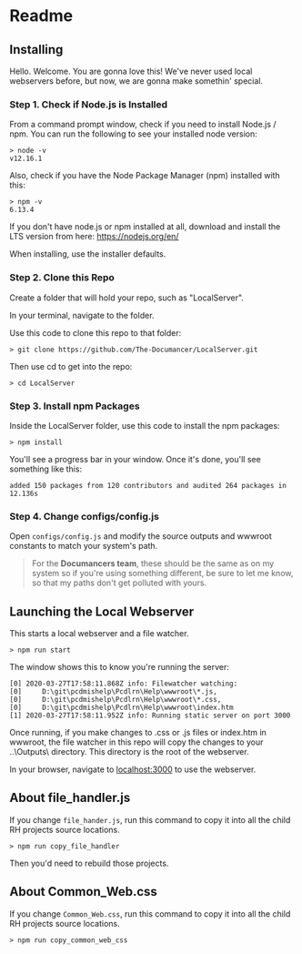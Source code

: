 # Readme
## Installing
Hello. Welcome. You are gonna love this! We've never used local webservers before, but now, we are gonna make somethin' special. 
### Step 1. Check if Node.js is Installed
From a command prompt window, check if you need to install Node.js / npm. You can run the following to see your installed node version:
```
> node -v
v12.16.1
```
Also, check if you have the Node Package Manager (npm) installed with this:
```
> npm -v
6.13.4
```

If you don't have node.js or npm installed at all,  download and install the LTS version from here:
https://nodejs.org/en/

When installing, use the installer defaults.

### Step 2. Clone this Repo
Create a folder that will hold your repo, such as "LocalServer".

In your terminal, navigate to the folder.

Use this code to clone this repo to that folder:
```
> git clone https://github.com/The-Documancer/LocalServer.git
```
Then use cd to get into the repo:

```
> cd LocalServer
```

### Step 3. Install npm Packages
Inside the LocalServer folder, use this code to install the npm packages:
```
> npm install
```
You'll see a progress bar in your window. Once it's done, you'll see something like this:

```
added 150 packages from 120 contributors and audited 264 packages in 12.136s
```

### Step 4. Change configs/config.js
Open `configs/config.js` and modify the source outputs and wwwroot constants to match your system's path.

>For the **Documancers team**, these should be the same as on my system so if you're using something different, be sure to let me know, so that my paths don't get polluted with yours.

## Launching the Local Webserver
This starts a local webserver and a file watcher.
```
> npm run start
```
The window shows this to know you're running the server:
```
[0] 2020-03-27T17:58:11.868Z info: Filewatcher watching:
[0]     D:\git\pcdmishelp\Pcdlrn\Help\wwwroot\*.js,
[0]     D:\git\pcdmishelp\Pcdlrn\Help\wwwroot\*.css,
[0]     D:\git\pcdmishelp\Pcdlrn\Help\wwwroot\index.htm
[1] 2020-03-27T17:58:11.952Z info: Running static server on port 3000
```

Once running, if you make changes to .css or .js files or index.htm in wwwroot, the file watcher in this repo will copy the changes to your ..\Outputs\ directory. This directory is the root of the webserver.

In your browser, navigate to [localhost:3000](localhost:3000) to use the webserver.

## About file_handler.js
If you change `file_hander.js`, run this command to copy it into all the child RH projects source locations.

```
> npm run copy_file_handler
```

Then you'd need to rebuild those projects.

## About Common_Web.css
If you change `Common_Web.css`, run this command to copy it into all the child RH projects source locations.

```
> npm run copy_common_web_css
```
